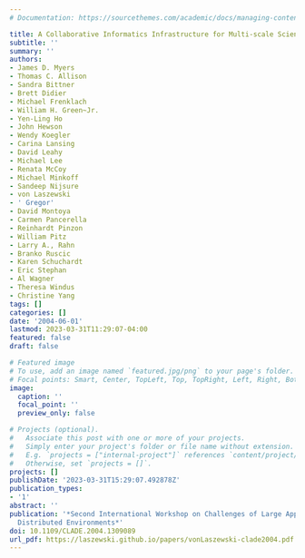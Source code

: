 ```yaml
---
# Documentation: https://sourcethemes.com/academic/docs/managing-content/

title: A Collaborative Informatics Infrastructure for Multi-scale Science
subtitle: ''
summary: ''
authors:
- James D. Myers
- Thomas C. Allison
- Sandra Bittner
- Brett Didier
- Michael Frenklach
- William H. Green~Jr.
- Yen-Ling Ho
- John Hewson
- Wendy Koegler
- Carina Lansing
- David Leahy
- Michael Lee
- Renata McCoy
- Michael Minkoff
- Sandeep Nijsure
- von Laszewski
- ' Gregor'
- David Montoya
- Carmen Pancerella
- Reinhardt Pinzon
- William Pitz
- Larry A., Rahn
- Branko Ruscic
- Karen Schuchardt
- Eric Stephan
- Al Wagner
- Theresa Windus
- Christine Yang
tags: []
categories: []
date: '2004-06-01'
lastmod: 2023-03-31T11:29:07-04:00
featured: false
draft: false

# Featured image
# To use, add an image named `featured.jpg/png` to your page's folder.
# Focal points: Smart, Center, TopLeft, Top, TopRight, Left, Right, BottomLeft, Bottom, BottomRight.
image:
  caption: ''
  focal_point: ''
  preview_only: false

# Projects (optional).
#   Associate this post with one or more of your projects.
#   Simply enter your project's folder or file name without extension.
#   E.g. `projects = ["internal-project"]` references `content/project/deep-learning/index.md`.
#   Otherwise, set `projects = []`.
projects: []
publishDate: '2023-03-31T15:29:07.492878Z'
publication_types:
- '1'
abstract: ''
publication: '*Second International Workshop on Challenges of Large Applications in
  Distributed Environments*'
doi: 10.1109/CLADE.2004.1309089
url_pdf: https://laszewski.github.io/papers/vonLaszewski-clade2004.pdf
---
```

